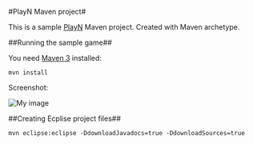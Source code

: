 #PlayN Maven project#

This is a sample [PlayN](http://code.google.com/p/playn/) Maven project. Created with Maven archetype.

##Running the sample game##

You need [Maven 3](http://maven.apache.org/) installed:

    mvn install

Screenshot:

![My image](janih.github.com/playn_project/screenshot.png)


##Creating Ecplise project files##

    mvn eclipse:eclipse -DdownloadJavadocs=true -DdownloadSources=true
